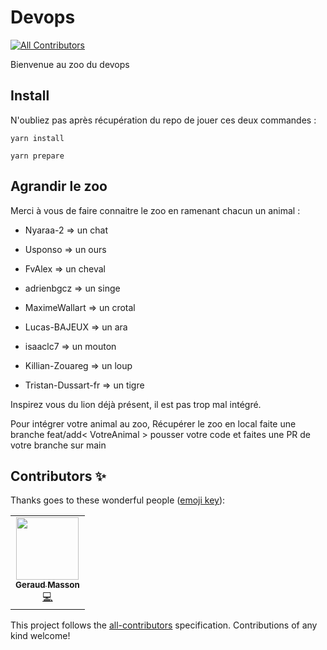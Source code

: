 # Devops
<!-- ALL-CONTRIBUTORS-BADGE:START - Do not remove or modify this section -->
[![All Contributors](https://img.shields.io/badge/all_contributors-1-orange.svg?style=flat-square)](#contributors-)
<!-- ALL-CONTRIBUTORS-BADGE:END -->

Bienvenue au zoo du devops

## Install

N'oubliez pas après récupération du repo de jouer ces deux commandes :

`yarn install`

`yarn prepare`

## Agrandir le zoo

Merci à vous de faire connaitre le zoo en ramenant chacun un animal :

* Nyaraa-2 => un chat

* Usponso => un ours

* FvAlex => un cheval

* adrienbgcz => un singe

* MaximeWallart => un crotal

* Lucas-BAJEUX => un ara

* isaaclc7 => un mouton

* Killian-Zouareg => un loup

* Tristan-Dussart-fr => un tigre

Inspirez vous du lion déjà présent, il est pas trop mal intégré.

Pour intégrer votre animal au zoo, Récupérer le zoo en local faite une branche feat/add< VotreAnimal > pousser votre code et faites une PR de votre branche sur main
## Contributors ✨

Thanks goes to these wonderful people ([emoji key](https://allcontributors.org/docs/en/emoji-key)):

<!-- ALL-CONTRIBUTORS-LIST:START - Do not remove or modify this section -->
<!-- prettier-ignore-start -->
<!-- markdownlint-disable -->
<table>
  <tr>
    <td align="center"><a href="https://github.com/garywald"><img src="https://avatars.githubusercontent.com/u/26602276?v=4?s=100" width="100px;" alt=""/><br /><sub><b>Geraud Masson</b></sub></a><br /><a href="https://github.com/garywald/devops_zoo/commits?author=garywald" title="Code">💻</a></td>
  </tr>
</table>

<!-- markdownlint-restore -->
<!-- prettier-ignore-end -->

<!-- ALL-CONTRIBUTORS-LIST:END -->

This project follows the [all-contributors](https://github.com/all-contributors/all-contributors) specification. Contributions of any kind welcome!